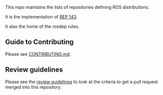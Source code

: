 This repo maintains the lists of repositories defining ROS distributions.

It is the implementation of [REP 143](http://ros.org/reps/rep-0143.html).

It also the home of the rosdep rules.

Guide to Contributing
---------------------

Please see [CONTRIBUTING.md](CONTRIBUTING.md).

Review guidelines
-----------------

Please see the [review guidelines](REVIEW_GUIDELINES.md) to look at the criteria to get a pull request merged into this repository.

